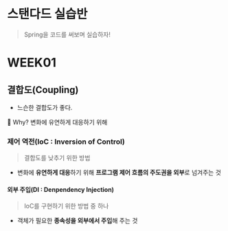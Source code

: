 # 스탠다드 실습반
> Spring을 코드를 써보며 실습하자!


# WEEK01
## 결합도(Coupling)
- 느슨한 결합도가 좋다.

💭 Why? 변화에 유연하게 대응하기 위해

### 제어 역전(IoC : Inversion of Control)
> 결합도를 낮추기 위한 방법
- 변화에 **유연하게 대응**하기 위해 **프로그램 제어 흐름의 주도권을 외부**로 넘겨주는 것

#### 외부 주입(DI : Denpendency Injection)
> IoC를 구현하기 위한 방법 중 하나
- 객체가 필요한 **종속성을 외부에서 주입**해 주는 것
